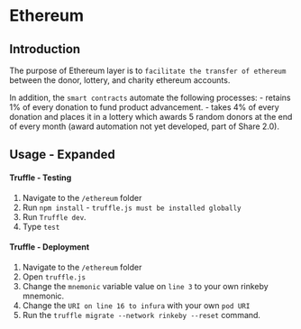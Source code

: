 # Ethereum

## Introduction

The purpose of Ethereum layer is to `facilitate the transfer of ethereum` between the donor, lottery, and charity ethereum accounts. 

In addition, the `smart contracts` automate the following processes:
    - retains 1% of every donation to fund product advancement. 
    - takes 4% of every donation and places it in a lottery which awards 5 random donors at the end of every month (award automation not yet developed, part of Share 2.0).
    
## Usage - Expanded
    
#### Truffle - Testing

1) Navigate to the `/ethereum` folder
2) Run `npm install` - `truffle.js must be installed globally`
3) Run `Truffle dev`.
4) Type `test`

#### Truffle -  Deployment

1) Navigate to the `/ethereum` folder
2) Open `truffle.js`
3) Change the `mnemonic` variable value on `line 3` to your own rinkeby mnemonic.
4) Change the `URI on line 16 to infura` with your own `pod URI`
5) Run the `truffle migrate --network rinkeby --reset` command.
